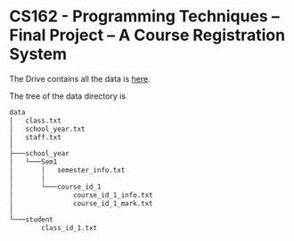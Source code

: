# CS162 - Programming Techniques – Final Project – A Course Registration System

The Drive contains all the data is [here](https://drive.google.com/drive/folders/12hokqMOl3OHh0o_SRRw4juctHxmpJOUn?usp=sharing).

The tree of the data directory is

```bash
data
│   class.txt
│   school_year.txt
│   staff.txt
│
├───school_year
│   └───Sem1
│       │   semester_info.txt
│       │
│       └───course_id_1
│               course_id_1_info.txt
│               course_id_1_mark.txt
│
└───student
        class_id_1.txt
```
